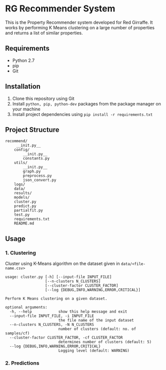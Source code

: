 RG Recommender System
=====================
This is the Property Recommender system developed for Red Girraffe. It works by performing K Means clustering on a large number of properties and returns a list of similar properties.

## Requirements
* Python 2.7
* pip
* Git

## Installation
1. Clone this repository using Git
2. Install `python, pip, python-dev` packages from the package manager on your machine
3. Install project dependencies using  `pip install -r requirements.txt`

## Project Structure
```
recommend/
     __init.py__
    config/
        __init.py__
        constants.py
    utils/
        __init.py__
        graph.py
        preprocess.py
        json_convert.py
    logs/
    data/
    results/
    models/
    cluster.py
    predict.py
    partialfit.py
    test.py
    requirements.txt
    README.md
```

## Usage
### 1. Clustering
Cluster using K-Means algorithm on the dataset given in `data/<file-name.csv>`
```
usage: cluster.py [-h] [--input-file INPUT_FILE] 
                  [--n-clusters N_CLUSTERS]
                  [--cluster-factor CLUSTER_FACTOR]
                  [--log {DEBUG,INFO,WARNING,ERROR,CRITICAL}]

Perform K Means clustering on a given dataset.

optional arguments:
  -h, --help            show this help message and exit
  --input-file INPUT_FILE, -i INPUT_FILE
                        the file name of the input dataset
  --n-clusters N_CLUSTERS, -N N_CLUSTERS
                        number of clusters (default: no. of samples/cf)
  --cluster-factor CLUSTER_FACTOR, -cf CLUSTER_FACTOR
                        determines number of clusters (default: 5)
  --log {DEBUG,INFO,WARNING,ERROR,CRITICAL}
                        Logging level (default: WARNING)
```
### 2. Predictions

